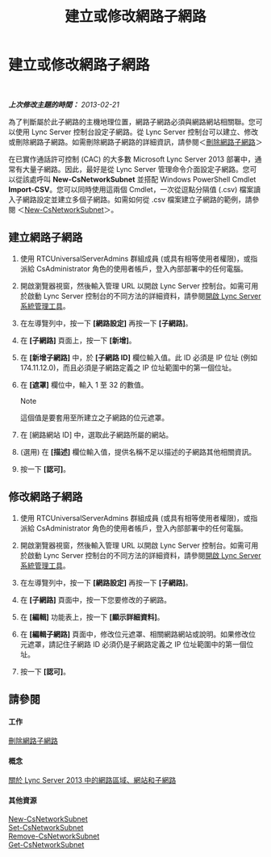 ﻿---
title: 建立或修改網路子網路
TOCTitle: 建立或修改網路子網路
ms:assetid: 1ba8c4e3-fbc7-4758-88ac-d651fef17bed
ms:mtpsurl: https://technet.microsoft.com/zh-tw/library/Gg520957(v=OCS.15)
ms:contentKeyID: 49290251
ms.date: 08/10/2015
mtps_version: v=OCS.15
ms.translationtype: HT
---

# 建立或修改網路子網路

 

_**上次修改主題的時間：** 2013-02-21_

為了判斷屬於此子網路的主機地理位置，網路子網路必須與網路網站相關聯。您可以使用 Lync Server 控制台設定子網路。從 Lync Server 控制台可以建立、修改或刪除網路子網路。如需刪除網路子網路的詳細資訊，請參閱＜[刪除網路子網路](lync-server-2013-deleting-network-subnets.md)＞

在已實作通話許可控制 (CAC) 的大多數 Microsoft Lync Server 2013 部署中，通常有大量子網路。因此，最好是從 Lync Server 管理命令介面設定子網路。您可以從該處呼叫 **New-CsNetworkSubnet** 並搭配 Windows PowerShell Cmdlet **Import-CSV**。您可以同時使用這兩個 Cmdlet，一次從逗點分隔值 (.csv) 檔案讀入子網路設定並建立多個子網路。如需如何從 .csv 檔案建立子網路的範例，請參閱 ＜[New-CsNetworkSubnet](https://docs.microsoft.com/en-us/powershell/module/skype/New-CsNetworkSubnet)＞。

## 建立網路子網路

1.  使用 RTCUniversalServerAdmins 群組成員 (或具有相等使用者權限)，或指派給 CsAdministrator 角色的使用者帳戶，登入內部部署中的任何電腦。

2.  開啟瀏覽器視窗，然後輸入管理 URL 以開啟 Lync Server 控制台。如需可用於啟動 Lync Server 控制台的不同方法的詳細資料，請參閱[開啟 Lync Server 系統管理工具](lync-server-2013-open-lync-server-administrative-tools.md)。

3.  在左導覽列中，按一下 **\[網路設定\]** 再按一下 **\[子網路\]**。

4.  在 **\[子網路\]** 頁面上，按一下 **\[新增\]**。

5.  在 **\[新增子網路\]** 中，於 **\[子網路 ID\]** 欄位輸入值。此 ID 必須是 IP 位址 (例如 174.11.12.0)，而且必須是子網路定義之 IP 位址範圍中的第一個位址。

6.  在 **\[遮罩\]** 欄位中，輸入 1 至 32 的數值。
    
    > [!NOTE]  
    > 這個值是要套用至所建立之子網路的位元遮罩。
    


7.  在 \[網路網站 ID\] 中，選取此子網路所屬的網站。

8.  (選用) 在 **\[描述\]** 欄位輸入值，提供名稱不足以描述的子網路其他相關資訊。

9.  按一下 **\[認可\]**。

## 修改網路子網路

1.  使用 RTCUniversalServerAdmins 群組成員 (或具有相等使用者權限)，或指派給 CsAdministrator 角色的使用者帳戶，登入內部部署中的任何電腦。

2.  開啟瀏覽器視窗，然後輸入管理 URL 以開啟 Lync Server 控制台。如需可用於啟動 Lync Server 控制台的不同方法的詳細資料，請參閱[開啟 Lync Server 系統管理工具](lync-server-2013-open-lync-server-administrative-tools.md)。

3.  在左導覽列中，按一下 **\[網路設定\]** 再按一下 **\[子網路\]**。

4.  在 **\[子網路\]** 頁面中，按一下您要修改的子網路。

5.  在 **\[編輯\]** 功能表上，按一下 **\[顯示詳細資料\]**。

6.  在 **\[編輯子網路\]** 頁面中，修改位元遮罩、相關網路網站或說明。如果修改位元遮罩，請記住子網路 ID 必須仍是子網路定義之 IP 位址範圍中的第一個位址。

7.  按一下 **\[認可\]**。

## 請參閱

#### 工作

[刪除網路子網路](lync-server-2013-deleting-network-subnets.md)  

#### 概念

[關於 Lync Server 2013 中的網路區域、網站和子網路](lync-server-2013-about-network-regions-sites-and-subnets.md)  

#### 其他資源

[New-CsNetworkSubnet](https://docs.microsoft.com/en-us/powershell/module/skype/New-CsNetworkSubnet)  
[Set-CsNetworkSubnet](https://docs.microsoft.com/en-us/powershell/module/skype/Set-CsNetworkSubnet)  
[Remove-CsNetworkSubnet](https://docs.microsoft.com/en-us/powershell/module/skype/Remove-CsNetworkSubnet)  
[Get-CsNetworkSubnet](https://docs.microsoft.com/en-us/powershell/module/skype/Get-CsNetworkSubnet)

